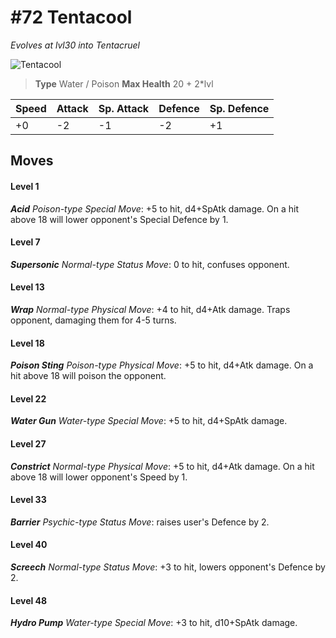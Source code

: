 # #72 Tentacool
*Evolves at lvl30 into Tentacruel*

![Tentacool](https://img.pokemondb.net/sprites/home/normal/1x/tentacool.png)

> **Type** Water / Poison
> **Max Health** 20 + 2\*lvl

| Speed | Attack | Sp. Attack | Defence | Sp. Defence |
| ----- | ------ | ---------- | ------- | ----------- |
| +0 | -2 | -1 | -2 | +1 |

## Moves
#### Level 1

***Acid** Poison-type Special Move*: +5 to hit, d4+SpAtk damage. On a hit above 18 will lower opponent's Special Defence by 1.
#### Level 7

***Supersonic** Normal-type Status Move*: 0 to hit, confuses opponent.
#### Level 13

***Wrap** Normal-type Physical Move*: +4 to hit, d4+Atk damage. Traps opponent, damaging them for 4-5 turns.
#### Level 18

***Poison Sting** Poison-type Physical Move*: +5 to hit, d4+Atk damage. On a hit above 18 will poison the opponent.
#### Level 22

***Water Gun** Water-type Special Move*: +5 to hit, d4+SpAtk damage. 
#### Level 27

***Constrict** Normal-type Physical Move*: +5 to hit, d4+Atk damage. On a hit above 18 will lower opponent's Speed by 1.
#### Level 33

***Barrier** Psychic-type Status Move*: raises user's Defence by 2.
#### Level 40

***Screech** Normal-type Status Move*: +3 to hit, lowers opponent's Defence by 2.
#### Level 48

***Hydro Pump** Water-type Special Move*: +3 to hit, d10+SpAtk damage. 

